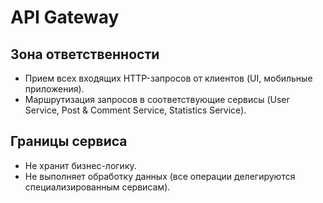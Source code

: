 # API Gateway

## Зона ответственности
- Прием всех входящих HTTP-запросов от клиентов (UI, мобильные приложения).
- Маршрутизация запросов в соответствующие сервисы (User Service, Post & Comment Service, Statistics Service).

## Границы сервиса
- Не хранит бизнес-логику.
- Не выполняет обработку данных (все операции делегируются специализированным сервисам).
